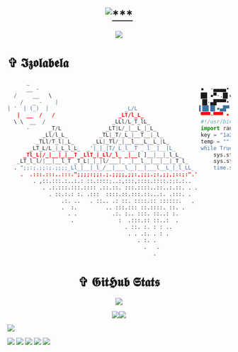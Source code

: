<h1 align="center">
<a href="#"><img src="https://readme-typing-svg.demolab.com?font=Fira+Code&duration=10&pause=100&color=FFFFFF&width=435&lines=+%E2%98%A6+01010010100101010101011010101010+%E2%98%A6;%E2%98%A6+11010101010101001010101010010101+%E2%98%A6;+%E2%98%A6+01010101001010101100101010101010+%E2%98%A6;%E2%98%A6+01010101010101010101110101010101+%E2%98%A6;%E2%98%A6_01010010010011101011010010010011+%E2%98%A6" alt="***" /></a>
</h1> 

<!-- <a href="#"><img align="right" src="https://github.com/Izolabela/Izolabela/blob/main/files/meme1.png" width="160 " height="160" /></a> -->

<p align="center">
<img src="https://github-profile-trophy.vercel.app/?username=Izolabela&column=6&theme=radical&no-bg=true&no-frame=true" />
</p>

<h1 align="left"> ✞ 𝕴𝖟𝖔𝖑𝖆𝖇𝖊𝖑𝖆 </h1>



```python
      _
      __ -                                                   ▪  ·▄▄▄▄•      ▄▄▌   ▄▄▄· ▄▄▄▄· ▄▄▄ .▄▄▌   ▄▄▄· 
  /     __   \                                               ██ ▪▀·.█▌▪     ██•  ▐█ ▀█ ▐█ ▀█▪▀▄.▀·██•  ▐█ ▀█ 
    /   _ -    |                                             ▐█·▄█▀▀▀• ▄█▀▄ ██▪  ▄█▀▀█ ▐█▀▀█▄▐▀▀▪▄██▪  ▄█▀▀█ 
| '  | (_)  |                        _L/L                   ▐▐█▌█▌▪▄█▀▐█▌.▐▌▐█▌▐▌▐█ ▪▐▌██▄▪▐█▐█▄▄▌▐█▌▐▌▐█ ▪▐▌
   |  __  /   /                    _LT/l_L_                  ▀▀▀·▀▀▀ • ▀█▄▀▪.▀▀▀  ▀  ▀ ·▀▀▀▀  ▀▀▀ .▀▀▀  ▀  ▀ 
  \ \  __  /                     _LLl/L_T_lL_                #!/usr/bin/env python3
      -      _T/L              _LT|L/_|__L_|_L_              import random, sys, time
           _Ll/l_L_          _TL|_T/_L_|__T__|_l_            key = "1a2richsq3z4tgbjup56kvwodfnx78ml9ye0" 
         _TLl/T_l|_L_      _LL|_Tl/_|__l___L__L_|L_          temp = "".join(random.choices(key, k=10)
       _LT_L/L_|_L_l_L_  _'|_|_|T/_L_l__T _ l__|__|L_        while True:
     _Tl_L|/_|__|_|__T _LlT_|_Ll/_l_ _|__[ ]__|__|_l_L_          sys.stdout.write("\r%s" %(temp)))
   _LT_l_l/|__|__l_T _T_L|_|_|l/___|_ _|__l__|__|__|_T_l_        sys.stdout.flush()
  . ";;:;.;;:;.;;;;_Ll_|__|_l_/__|___l__|__|___l__L_|_l_LL_      time.sleep(0.3)
    .  .:::.:::..:::.";;;;:;;:.;.;;;;,;;:,;;;.;:,;;,;::;:".'
        . ,::.:::.:..:.: ::.::::;..:,:::,::::.::::.:;:.:..
           . .:.:::.:::.:::: .::.::. :::.::::..::..:.::. . .
             . ::.:.: :. .:::  ::::.::.:::.::...:. .:::. .
                 .:. ..   . ::.. .: ::. ::::.:: ::::::.   .  
                 .  :.         .. :::.::: ::.::::. ::. .
                   . .           .:. :.. :::. ::..: :.
                    .              :  .:::.:: ::..:  .
                                     . ::. :. : : ..
                                      . . .:. . : .  
                                         . :. .
                                           .   .
                                              .
``` 


<h1 align="center"> ✞ 𝕲𝖎𝖙𝕳𝖚𝖇 𝕾𝖙𝖆𝖙𝖘 </h3>

<p align="center">
    <img src="https://streak-stats.demolab.com?user=Izolabela&theme=github-dark-blue&hide_border=true&background=DD272700" />
</p>



<p align="center">
   <img src="https://github-readme-stats.vercel.app/api?username=Izolabela&show_icons=true&theme=transparent&hide_border=true" /><img src="https://github-readme-stats.vercel.app/api/top-langs/?username=Izolabela&hide_border=true&theme=transparent&layout=compact&langs_count=10" />
<br>

<img  src="https://raw.githubusercontent.com/Trilokia/Trilokia/379277808c61ef204768a61bbc5d25bc7798ccf1/bottom_header.svg" ></img>

[![](https://img.shields.io/github/followers/Izolabela?logoColor=black&style=social)](#)
[![](https://img.shields.io/github/stars/Izolabela?logo=TrustPilot&logoColor=red&style=social)](#)
[![](https://img.shields.io/badge/Telegram-Izolabela-blue?logo=telegram&style=social&logoColor=blue)](https://izolabela.t.me)
[![](https://img.shields.io/badge/Website-izolabela.github.io-blue?style=social&logo=Aiqfome)](https://izolabela.github.io)
[![](https://img.shields.io/badge/Github-Old%20account-red?style=social&logo=github)](https://github.com/SlavPH)
